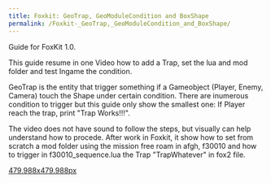 ```yaml
---
title: Foxkit: GeoTrap, GeoModuleCondition and BoxShape
permalink: /Foxkit-_GeoTrap,_GeoModuleCondition_and_BoxShape/
---
```


Guide for FoxKit 1.0.

This guide resume in one Video how to add a Trap, set the lua and mod
folder and test Ingame the condition.

GeoTrap is the entity that trigger something if a Gameobject (Player,
Enemy, Camera) touch the Shape under certain condition. There are
inumerous condition to trigger but this guide only show the smallest
one: If Player reach the trap, print "Trap Works\!\!\!".

The video does not have sound to follow the steps, but visually can help
understand how to procede. After work in Foxkit, it show how to set from
scratch a mod folder using the mission free roam in afgh, f30010 and how
to trigger in f30010_sequence.lua the Trap "TrapWhatever" in fox2 file.

[479.988x479.988px](/File:GeoTrap,_GeoModuleCondition_and_BoxShape "wikilink")